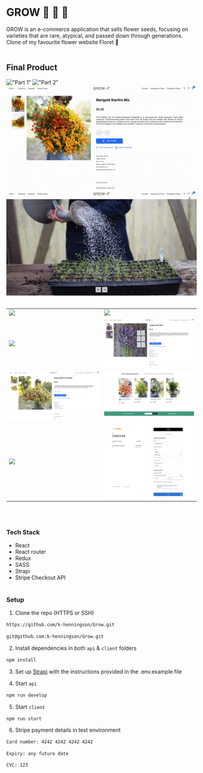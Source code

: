# GROW 🌱 🌸 🌻

GROW is an e-commerce application that sells flower seeds, focusing on varieties that are rare, atypical, and passed down through generations. Clone of my favourite flower website Floret 💚
<br></br>
## Final Product

!["Part 1"](https://github.com/k-henningson/Grow/blob/main/client/src/docs/Part%201.gif?raw=true)
!["Part 2"](https://github.com/k-henningson/Grow/blob/main/client/src/docs/Part%202.gif?raw=true)
!["Part 3"](https://github.com/k-henningson/Grow/blob/main/client/src/docs/Part%203.gif?raw=true)
!["Part 4"](https://github.com/k-henningson/Grow/blob/main/client/src/docs/Part%204.gif?raw=true)
<br></br>
<table>
  <tr>
    <td><img src="https://github.com/k-henningson/Grow/blob/main/client/src/docs/Home%20page%20&%20Slider.png?raw=true"></td>
    <td><img src="https://github.com/k-henningson/Grow/blob/main/client/src/docs/Categories.png?raw=true"></td>
  </tr>
  <tr>
    <td><img src="https://github.com/k-henningson/Grow/blob/main/client/src/docs/Products%20page.png?raw=true"></td>
    <td><img src="https://github.com/k-henningson/Grow/blob/main/client/src/docs/Product%20page.png?raw=true"></td>
  </tr>
  <tr>
    <td><img src="https://github.com/k-henningson/Grow/blob/main/client/src/docs/Product%20page%202.png?raw=true"></td>
    <td><img src="https://github.com/k-henningson/Grow/blob/main/client/src/docs/Featured%20products.png?raw=true"></td>
  </tr>
  <tr>
    <td><img src="https://github.com/k-henningson/Grow/blob/main/client/src/docs/Cart.png?raw=true"></td>
    <td><img src="https://github.com/k-henningson/Grow/blob/main/client/src/docs/Stripe%20checkout%20page.png?raw=true"></td>
  </tr>
</table>
<br></br>

### Tech Stack

- React
- React router
- Redux
- SASS
- Strapi
- Stripe Checkout API
  <br></br>

### Setup

1. Clone the repo (HTTPS or SSH)

```sh
https://github.com/k-henningson/Grow.git
```

```sh
git@github.com:k-henningson/Grow.git
```

2. Install dependencies in both `api` & `client` folders

```sh
npm install
```

3. Set up [Strapi](https://strapi.io/) with the instructions provided in the .env.example file

4. Start `api`

```sh
npm run develop
```

5. Start `client`

```
npm run start
```

6. Stripe payment details in test environment

```sh
Card number: 4242 4242 4242 4242
```

```sh
Expiry: any future date
```

```sh
CVC: 123
```
